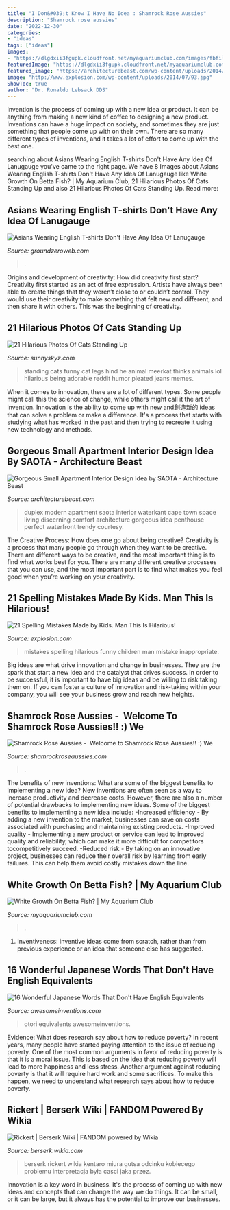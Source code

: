 ```yaml
---
title: "I Don&#039;t Know I Have No Idea : Shamrock Rose Aussies"
description: "Shamrock rose aussies"
date: "2022-12-30"
categories:
- "ideas"
tags: ["ideas"]
images:
- "https://dlgdxii3fgupk.cloudfront.net/myaquariumclub.com/images/fbfiles/images/828w/image-bfad7e56b4d7612f1916d9eb1453c68c_v_1517445200.jpg"
featuredImage: "https://dlgdxii3fgupk.cloudfront.net/myaquariumclub.com/images/fbfiles/images/828w/image-bfad7e56b4d7612f1916d9eb1453c68c_v_1517445200.jpg"
featured_image: "https://architecturebeast.com/wp-content/uploads/2014/03/Gorgeous_Small_Apartment_Interior_Design_Idea_by_SAOTA_featured_on_Architecture_Beast_09.jpg"
image: "http://www.explosion.com/wp-content/uploads/2014/07/93.jpg"
ShowToc: true
author: "Dr. Ronaldo Lebsack DDS"
---
```



Invention is the process of coming up with a new idea or product. It can be anything from making a new kind of coffee to designing a new product. Inventions can have a huge impact on society, and sometimes they are just something that people come up with on their own. There are so many different types of inventions, and it takes a lot of effort to come up with the best one.

	

		
searching about Asians Wearing English T-shirts Don&#039;t Have Any Idea Of Lanugauge you've came to the right page. We have 8 Images about Asians Wearing English T-shirts Don&#039;t Have Any Idea Of Lanugauge like White Growth On Betta Fish? | My Aquarium Club, 21 Hilarious Photos Of Cats Standing Up and also 21 Hilarious Photos Of Cats Standing Up. Read more:
		
    
## Asians Wearing English T-shirts Don&#039;t Have Any Idea Of Lanugauge

<img loading=lazy src="https://www.groundzeroweb.com/wp-content/uploads/2016/06/Asian-wearing-English-T-shirts-3.jpg" onerror="this.onerror=null;this.src='https://tse4.mm.bing.net/th?id=OIP.UVHBYZf2DEBe4w23tqSVhgHaJ4&amp;pid=15.1';" alt="Asians Wearing English T-shirts Don&#039;t Have Any Idea Of Lanugauge">

_Source: groundzeroweb.com_

>. 

	

Origins and development of creativity: How did creativity first start?
Creativity first started as an act of free expression. Artists have always been able to create things that they weren’t close to or couldn’t control. They would use their creativity to make something that felt new and different, and then share it with others. This was the beginning of creativity.

    
## 21 Hilarious Photos Of Cats Standing Up

<img loading=lazy src="https://www.sunnyskyz.com/uploads/2014/08/d9w1i-cat-standing11.jpg" onerror="this.onerror=null;this.src='https://tse2.mm.bing.net/th?id=OIP.MquTnWxle_LWCYPdRbeDiQHaJ1&amp;pid=15.1';" alt="21 Hilarious Photos Of Cats Standing Up">

_Source: sunnyskyz.com_

>standing cats funny cat legs hind he animal meerkat thinks animals lol hilarious being adorable reddit humor pleated jeans memes. 

	

When it comes to innovation, there are a lot of different types. Some people might call this the science of change, while others might call it the art of invention. Innovation is the ability to come up with new and創造新的 ideas that can solve a problem or make a difference. It's a process that starts with studying what has worked in the past and then trying to recreate it using new technology and methods.

    
## Gorgeous Small Apartment Interior Design Idea By SAOTA - Architecture Beast

<img loading=lazy src="https://architecturebeast.com/wp-content/uploads/2014/03/Gorgeous_Small_Apartment_Interior_Design_Idea_by_SAOTA_featured_on_Architecture_Beast_09.jpg" onerror="this.onerror=null;this.src='https://tse1.mm.bing.net/th?id=OIP.hTEtajFsx496QgjoY0L02AHaLH&amp;pid=15.1';" alt="Gorgeous Small Apartment Interior Design Idea by SAOTA - Architecture Beast">

_Source: architecturebeast.com_

>duplex modern apartment saota interior waterkant cape town space living discerning comfort architecture gorgeous idea penthouse perfect waterfront trendy courtesy. 

	

The Creative Process: How does one go about being creative?
Creativity is a process that many people go through when they want to be creative. There are different ways to be creative, and the most important thing is to find what works best for you. There are many different creative processes that you can use, and the most important part is to find what makes you feel good when you’re working on your creativity.

    
## 21 Spelling Mistakes Made By Kids. Man This Is Hilarious!

<img loading=lazy src="http://www.explosion.com/wp-content/uploads/2014/07/93.jpg" onerror="this.onerror=null;this.src='https://tse1.mm.bing.net/th?id=OIP._JgnRBUUq94uwmlZzUKrwQHaJ1&amp;pid=15.1';" alt="21 Spelling Mistakes Made by Kids. Man This Is Hilarious!">

_Source: explosion.com_

>mistakes spelling hilarious funny children man mistake inappropriate. 

	

Big ideas are what drive innovation and change in businesses. They are the spark that start a new idea and the catalyst that drives success. In order to be successful, it is important to have big ideas and be willing to risk taking them on. If you can foster a culture of innovation and risk-taking within your company, you will see your business grow and reach new heights.

    
## Shamrock Rose Aussies - ﻿﻿﻿ Welcome To Shamrock Rose Aussies!! :) We

<img loading=lazy src="http://shamrockroseaussies.com/yahoo_site_admin/assets/images/DSC_0792.238210234_std.JPG" onerror="this.onerror=null;this.src='https://tse2.mm.bing.net/th?id=OIP.vzpXaDohDVq9Wv2W2zJ5vAHaE-&amp;pid=15.1';" alt="Shamrock Rose Aussies - ﻿﻿﻿ Welcome to Shamrock Rose Aussies!! :) We">

_Source: shamrockroseaussies.com_

>. 

	

The benefits of new inventions: What are some of the biggest benefits to implementing a new idea?
New inventions are often seen as a way to increase productivity and decrease costs. However, there are also a number of potential drawbacks to implementing new ideas. Some of the biggest benefits to implementing a new idea include: 
-Increased efficiency - By adding a new invention to the market, businesses can save on costs associated with purchasing and maintaining existing products. 
-Improved quality - Implementing a new product or service can lead to improved quality and reliability, which can make it more difficult for competitors tocompetitively succeed. 
-Reduced risk - By taking on an innovative project, businesses can reduce their overall risk by learning from early failures. This can help them avoid costly mistakes down the line.

    
## White Growth On Betta Fish? | My Aquarium Club

<img loading=lazy src="https://dlgdxii3fgupk.cloudfront.net/myaquariumclub.com/images/fbfiles/images/828w/image-bfad7e56b4d7612f1916d9eb1453c68c_v_1517445200.jpg" onerror="this.onerror=null;this.src='https://tse1.mm.bing.net/th?id=OIP.mYoGVyHOsa3jScWH-qOnrQHaJ4&amp;pid=15.1';" alt="White Growth On Betta Fish? | My Aquarium Club">

_Source: myaquariumclub.com_

>. 

	

1. Inventiveness: inventive ideas come from scratch, rather than from previous experience or an idea that someone else has suggested.

    
## 16 Wonderful Japanese Words That Don&#039;t Have English Equivalents

<img loading=lazy src="https://www.awesomeinventions.com/wp-content/uploads/2015/06/japanese-words-age-otori.jpg" onerror="this.onerror=null;this.src='https://tse3.mm.bing.net/th?id=OIP.PYs0BzkwCJSpWbgiEn71MAHaEf&amp;pid=15.1';" alt="16 Wonderful Japanese Words That Don&#039;t Have English Equivalents">

_Source: awesomeinventions.com_

>otori equivalents awesomeinventions. 

	

Evidence: What does research say about how to reduce poverty?
In recent years, many people have started paying attention to the issue of reducing poverty. One of the most common arguments in favor of reducing poverty is that it is a moral issue. This is based on the idea that reducing poverty will lead to more happiness and less stress. Another argument against reducing poverty is that it will require hard work and some sacrifices. To make this happen, we need to understand what research says about how to reduce poverty.

    
## Rickert | Berserk Wiki | FANDOM Powered By Wikia

<img loading=lazy src="https://vignette.wikia.nocookie.net/berserk/images/1/10/Rickert_Profile.jpg/revision/latest?cb=20160830163701" onerror="this.onerror=null;this.src='https://tse2.mm.bing.net/th?id=OIP.Nc9NTFa9cCVh9uee9_qBWgHaK8&amp;pid=15.1';" alt="Rickert | Berserk Wiki | FANDOM powered by Wikia">

_Source: berserk.wikia.com_

>berserk rickert wikia kentaro miura gutsa odcinku kobiecego problemu interpretacja była casci jaka przez. 

	

Innovation is a key word in business. It's the process of coming up with new ideas and concepts that can change the way we do things. It can be small, or it can be large, but it always has the potential to improve our businesses.


